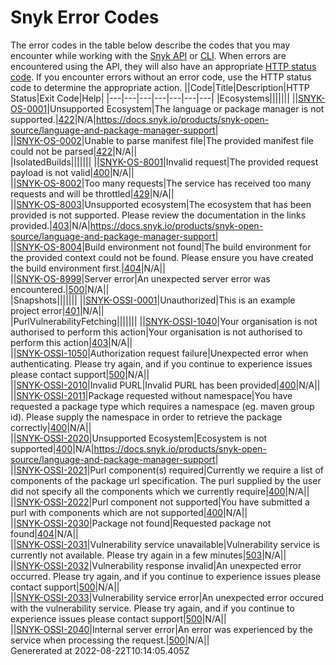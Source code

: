# Snyk Error Codes
  The error codes in the table below describe the codes that you may encounter while working with the [Snyk API](../snyk-api-info/README.md) or [CLI](../snyk-cli/README.md). When errors are encountered using the API, they will also have an appropriate [HTTP status code](https://en.wikipedia.org/wiki/List_of_HTTP_status_codes). If you encounter errors without an error code, use the HTTP status code to determine the appropriate action.
  ||Code|Title|Description|HTTP Status|Exit Code|Help|
  |---|---|---|---|---|---|---|
|Ecosystems|||||||
||[SNYK-OS-0001](#snyk-os-0001)|Unsupported Ecosystem|The language or package manager is not supported.|[422](https://developer.mozilla.org/en-US/docs/Web/HTTP/Status/422)|N/A|https://docs.snyk.io/products/snyk-open-source/language-and-package-manager-support|    
||[SNYK-OS-0002](#snyk-os-0002)|Unable to parse manifest file|The provided manifest file could not be parsed|[422](https://developer.mozilla.org/en-US/docs/Web/HTTP/Status/422)|N/A||    
|IsolatedBuilds|||||||
||[SNYK-OS-8001](#snyk-os-8001)|Invalid request|The provided request payload is not valid|[400](https://developer.mozilla.org/en-US/docs/Web/HTTP/Status/400)|N/A||    
||[SNYK-OS-8002](#snyk-os-8002)|Too many requests|The service has received too many requests and will be throttled|[429](https://developer.mozilla.org/en-US/docs/Web/HTTP/Status/429)|N/A||    
||[SNYK-OS-8003](#snyk-os-8003)|Unsupported ecosystem|The ecosystem that has been provided is not supported. Please review the documentation in the links provided.|[403](https://developer.mozilla.org/en-US/docs/Web/HTTP/Status/403)|N/A|https://docs.snyk.io/products/snyk-open-source/language-and-package-manager-support|    
||[SNYK-OS-8004](#snyk-os-8004)|Build environment not found|The build environment for the provided context could not be found. Please ensure you have created the build environment first.|[404](https://developer.mozilla.org/en-US/docs/Web/HTTP/Status/404)|N/A||    
||[SNYK-OS-8999](#snyk-os-8999)|Server error|An unexpected server error was encountered.|[500](https://developer.mozilla.org/en-US/docs/Web/HTTP/Status/500)|N/A||    
|Snapshots|||||||
||[SNYK-OSSI-0001](#snyk-ossi-0001)|Unauthorized|This is an example project error|[401](https://developer.mozilla.org/en-US/docs/Web/HTTP/Status/401)|N/A||    
|PurlVulnerabilityFetching|||||||
||[SNYK-OSSI-1040](#snyk-ossi-1040)|Your organisation is not authorised to perform this action|Your organisation is not authorised to perform this action|[403](https://developer.mozilla.org/en-US/docs/Web/HTTP/Status/403)|N/A||    
||[SNYK-OSSI-1050](#snyk-ossi-1050)|Authorization request failure|Unexpected error when authenticating. Please try again, and if you continue to experience issues please contact support|[500](https://developer.mozilla.org/en-US/docs/Web/HTTP/Status/500)|N/A||    
||[SNYK-OSSI-2010](#snyk-ossi-2010)|Invalid PURL|Invalid PURL has been provided|[400](https://developer.mozilla.org/en-US/docs/Web/HTTP/Status/400)|N/A||    
||[SNYK-OSSI-2011](#snyk-ossi-2011)|Package requested without namespace|You have requested a package type which requires a namespace (eg. maven group id). Please supply the namespace in order to retrieve the package correctly|[400](https://developer.mozilla.org/en-US/docs/Web/HTTP/Status/400)|N/A||    
||[SNYK-OSSI-2020](#snyk-ossi-2020)|Unsupported Ecosystem|Ecosystem is not supported|[400](https://developer.mozilla.org/en-US/docs/Web/HTTP/Status/400)|N/A|https://docs.snyk.io/products/snyk-open-source/language-and-package-manager-support|    
||[SNYK-OSSI-2021](#snyk-ossi-2021)|Purl component(s) required|Currently we require a list of components of the package url specification. The purl supplied by the user did not specify all the components which we currently require|[400](https://developer.mozilla.org/en-US/docs/Web/HTTP/Status/400)|N/A||    
||[SNYK-OSSI-2022](#snyk-ossi-2022)|Purl component not supported|You have submitted a purl with components which are not supported|[400](https://developer.mozilla.org/en-US/docs/Web/HTTP/Status/400)|N/A||    
||[SNYK-OSSI-2030](#snyk-ossi-2030)|Package not found|Requested package not found|[404](https://developer.mozilla.org/en-US/docs/Web/HTTP/Status/404)|N/A||    
||[SNYK-OSSI-2031](#snyk-ossi-2031)|Vulnerability service unavailable|Vulnerability service is currently not available. Please try again in a few minutes|[503](https://developer.mozilla.org/en-US/docs/Web/HTTP/Status/503)|N/A||    
||[SNYK-OSSI-2032](#snyk-ossi-2032)|Vulnerability response invalid|An unexpected error occurred. Please try again, and if you continue to experience issues please contact support|[500](https://developer.mozilla.org/en-US/docs/Web/HTTP/Status/500)|N/A||    
||[SNYK-OSSI-2033](#snyk-ossi-2033)|Vulnerability service error|An unexpected error occured with the vulnerability service. Please try again, and if you continue to experience issues please contact support|[500](https://developer.mozilla.org/en-US/docs/Web/HTTP/Status/500)|N/A||    
||[SNYK-OSSI-2040](#snyk-ossi-2040)|Internal server error|An error was experienced by the service when processing the request.|[500](https://developer.mozilla.org/en-US/docs/Web/HTTP/Status/500)|N/A||    
Genererated at 2022-08-22T10:14:05.405Z